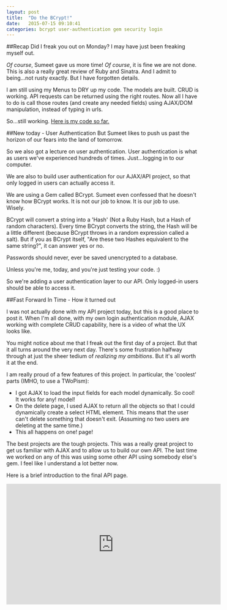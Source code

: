 ```yaml
---
layout: post
title:  "Do the BCrypt!"
date:   2015-07-15 09:10:41
categories: bcrypt user-authentication gem security login
---
```


##Recap
Did I freak you out on Monday?  I may have just been freaking myself out.

*Of course*, Sumeet gave us more time! *Of course*, it is fine we are not done.  This is also a really great review of Ruby and Sinatra.  And I admit to being...not rusty exactly.  But I have forgotten details.  

I am still using my Menus to DRY up my code.  The models are built.  CRUD is working.  API requests can be returned using the right routes.  Now all I have to do is call those routes (and create any needed fields) using AJAX/DOM manipulation, instead of typing in urls.

So...still working.  [Here is my code so far.](https://github.com/Gmfholley/07-13-API-Project)


##New today - User Authentication
But Sumeet likes to push us past the horizon of our fears into the land of tomorrow.

So we also got a lecture on user authentication.  User authentication is what as users we've experienced hundreds of times.  Just...logging in to our computer.


We are also to build user authentication for our AJAX/API project, so that only logged in users can actually access it.

We are using a Gem called BCrypt.  Sumeet even confessed that he doesn't know how BCrypt works.  It is not our job to know.  It is our job to use.  Wisely.

BCrypt will convert a string into a 'Hash' (Not a Ruby Hash, but a Hash of random characters).  Every time BCrypt converts the string, the Hash will be a little different (because BCrypt throws in a random expression called a salt).  But if you as BCrypt itself, "Are these two Hashes equivalent to the same string?", it can answer yes or no.

Passwords should never, ever be saved unencrypted to a database.  

Unless you're me, today, and you're just testing your code. :)

So we're adding a user authentication layer to our API.  Only logged-in users should be able to access it.


##Fast Forward In Time - How it turned out

I was not actually done with my API project today, but this is a good place to post it.  When I'm all done, with my own login authentication module, AJAX working with complete CRUD capability, here is a video of what the UX looks like.

You might notice about me that I freak out the first day of a project.  But that it all turns around the very next day.  There's some frustration halfway through at just the sheer tedium of _realizing my ambitions_.  But it's all worth it at the end.

I am really proud of a few features of this project.  In particular, the 'coolest' parts (IMHO, to use a TWoPism):

 - I got AJAX to load the input fields for each model dynamically.  So cool!  It works for any! model!
 - On the delete page, I used AJAX to return all the objects so that I could dynamically create a select HTML element.  This means that the user can't delete something that doesn't exit.  (Assuming no two users are deleting at the same time.)
 - This all happens on one! page!

The best projects are the tough projects.  This was a really great project to get us familiar with AJAX and to allow us to build our own API.  The last time we worked on any of this was using some other API using somebody else's gem.  I feel like I understand a lot better now.

Here is a brief introduction to the final API page.

<iframe width="560" height="315" src="https://www.youtube.com/embed/c4SAvs3prN0" frameborder="0" allowfullscreen></iframe>